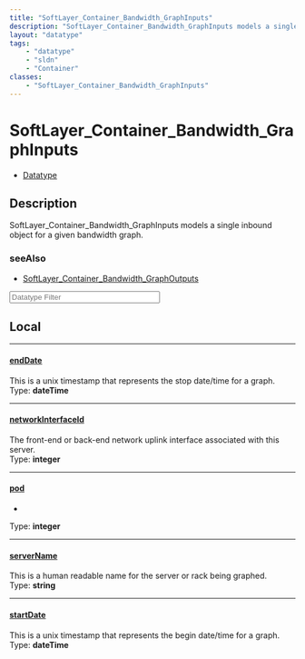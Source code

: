 ```yaml
---
title: "SoftLayer_Container_Bandwidth_GraphInputs"
description: "SoftLayer_Container_Bandwidth_GraphInputs models a single inbound object for a given bandwidth graph."
layout: "datatype"
tags:
    - "datatype"
    - "sldn"
    - "Container"
classes:
    - "SoftLayer_Container_Bandwidth_GraphInputs"
---
```


# SoftLayer_Container_Bandwidth_GraphInputs
<div id='service-datatype'>
    <ul id='sldn-reference-tabs'>
        <li id='datatype'> <a href='/reference/datatypes/SoftLayer_Container_Bandwidth_GraphInputs' >Datatype</a></li>
    </ul>
</div>

## Description 
SoftLayer_Container_Bandwidth_GraphInputs models a single inbound object for a given bandwidth graph.



### seeAlso

* [SoftLayer_Container_Bandwidth_GraphOutputs](/reference/datatypes/SoftLayer_Container_Bandwidth_GraphOutputs )




<!-- Filer BEGIN -->
<div class="view-filters">
        <div class="clearfix">
            <div class="search-input-box">
                <input placeholder="Datatype Filter" onkeyup="titleSearch(inputId='prop-input', divId='properties', elementClass='prop-row')" 
                    type="text" id="prop-input" value="" size="30" maxlength="128" class="form-text">
            </div>
        </div>
</div>
<!-- Filer END -->

<div id="properties" class="content">
<div id="localProperties" class="prop-content" >

## Local
<div class="prop-row">

-----
[endDate]: #enddate
#### [endDate]
This is a unix timestamp that represents the stop date/time for a graph.  
<span class="type-label">Type: </span>**dateTime**


</div>
<div class="prop-row">

-----
[networkInterfaceId]: #networkinterfaceid
#### [networkInterfaceId]
The front-end or back-end network uplink interface associated with this server.  
<span class="type-label">Type: </span>**integer**


</div>
<div class="prop-row">

-----
[pod]: #pod
#### [pod]
*  
<span class="type-label">Type: </span>**integer**


</div>
<div class="prop-row">

-----
[serverName]: #servername
#### [serverName]
This is a human readable name for the server or rack being graphed.  
<span class="type-label">Type: </span>**string**


</div>
<div class="prop-row">

-----
[startDate]: #startdate
#### [startDate]
This is a unix timestamp that represents the begin date/time for a graph.  
<span class="type-label">Type: </span>**dateTime**


</div>
</div>
<!-- LOCAL PROPERTY END -->

</div>


